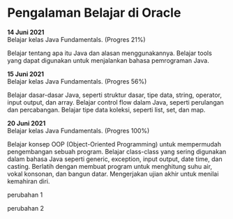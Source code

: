 # Pengalaman Belajar di Oracle

**14 Juni 2021**<br> 
Belajar kelas Java Fundamentals. (Progres 21%)

Belajar tentang apa itu Java dan alasan menggunakannya.
Belajar tools yang dapat digunakan untuk menjalankan bahasa pemrograman Java.

**15 Juni 2021**<br> 
Belajar kelas Java Fundamentals. (Progres 56%)

Belajar dasar-dasar Java, seperti struktur dasar, tipe data, string, operator, input output, dan array.
Belajar control flow dalam Java, seperti perulangan dan percabangan.
Belajar tipe data koleksi, seperti list, set, dan map.

**20 Juni 2021**<br> 
Belajar kelas Java Fundamentals. (Progres 100%)

Belajar konsep OOP (Object-Oriented Programming) untuk mempermudah pengembangan sebuah program.
Belajar class-class yang sering digunakan dalam bahasa Java seperti generic, exception, input output, date time, dan casting.
Berlatih dengan membuat program untuk menghitung suhu air, vokal konsonan, dan bangun datar.
Mengerjakan ujian akhir untuk menilai kemahiran diri.

perubahan 1

perubahan 2
